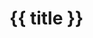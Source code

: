 # {{ title }}

<script>
export default {
  name: 'me',
  data() {
    return {
      title: ''
    }
  },
  mounted() {
    this.title = this.$page.title;
  }
}
</script>